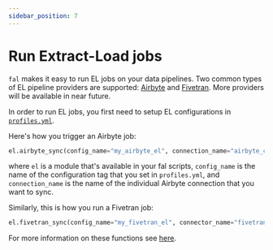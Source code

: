 ```yaml
---
sidebar_position: 7
---
```


# Run Extract-Load jobs
`fal` makes it easy to run EL jobs on your data pipelines. Two common types of EL pipeline providers are supported: [Airbyte](https://docs.airbyte.com/) and [Fivetran](https://fivetran.com/docs/getting-started). More providers will be available in near future.

In order to run EL jobs, you first need to setup EL configurations in [`profiles.yml`](../credentials-profile#exctract-load-configuration).

Here's how you trigger an Airbyte job:

```python
el.airbyte_sync(config_name="my_airbyte_el", connection_name="airbyte_connection_1")
```
where `el` is a module that's available in your fal scripts, `config_name` is the name of the configuration tag that you set in `profiles.yml`, and `connection_name` is the name of the individual Airbyte connection that you want to sync.

Similarly, this is how you run a Fivetran job:

```python
el.fivetran_sync(config_name="my_fivetran_el", connector_name="fivetran_connector_1")
```

For more information on these functions see [here](../../Reference/variables-and-functions#airbyte_sync-and-fivetran_sync-functions).
